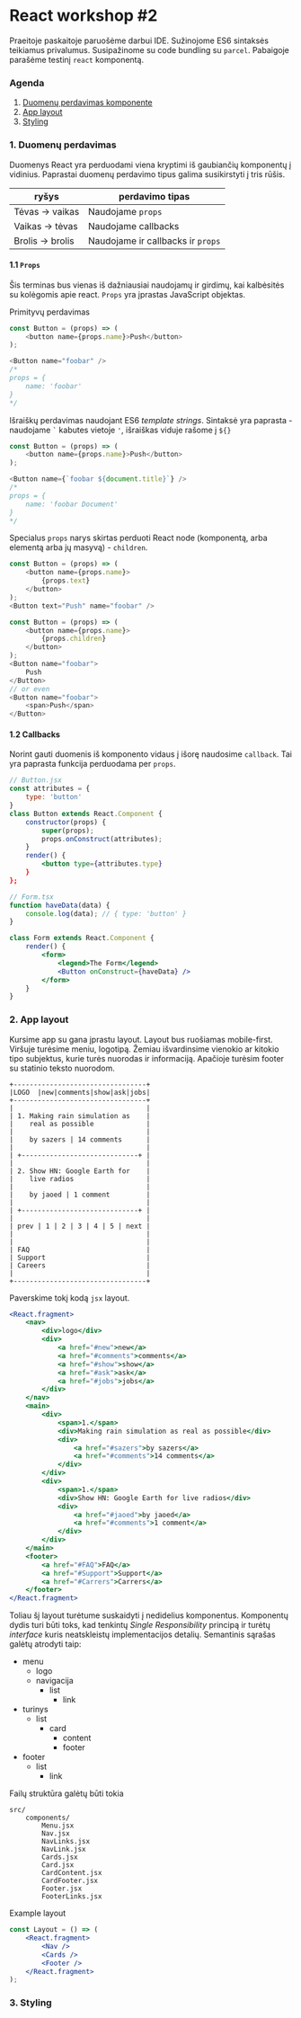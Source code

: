 # React workshop #2

Praeitoje paskaitoje paruošėme darbui IDE. Sužinojome ES6 sintaksės teikiamus privalumus. Susipažinome su code bundling su `parcel`. Pabaigoje parašėme testinį `react` komponentą.

### Agenda
1. [Duomenų perdavimas komponente](#data)
2. [App layout](#layout)
3. [Styling](#styling)

### 1. <a name="data"></a> Duomenų perdavimas

Duomenys React yra perduodami viena kryptimi iš gaubiančių komponentų į vidinius. Paprastai duomenų perdavimo tipus galima susikirstyti į tris rūšis.

ryšys | perdavimo tipas
--- | ---
Tėvas → vaikas | Naudojame `props`
Vaikas → tėvas | Naudojame callbacks
Brolis → brolis | Naudojame ir callbacks ir `props`

#### 1.1 `Props`
Šis terminas bus vienas iš dažniausiai naudojamų ir girdimų, kai kalbėsitės su kolėgomis apie react. `Props` yra įprastas JavaScript objektas.

Primityvų perdavimas
```js
const Button = (props) => (
    <button name={props.name}>Push</button>
);

<Button name="foobar" />
/*
props = {
    name: 'foobar'
}
*/
```

Išraiškų perdavimas naudojant ES6 *template strings*. Sintaksė yra paprasta - naudojame `` ` `` kabutes vietoje `'`, išraiškas viduje rašome į `${}`
```js
const Button = (props) => (
    <button name={props.name}>Push</button>
);

<Button name={`foobar ${document.title}`} />
/*
props = {
    name: 'foobar Document'
}
*/
```
Specialus `props` narys skirtas perduoti React node (komponentą, arba elementą arba jų masyvą) - `children`.
```js
const Button = (props) => (
    <button name={props.name}>
        {props.text}
    </button>
);
<Button text="Push" name="foobar" />
```
```js
const Button = (props) => (
    <button name={props.name}>
        {props.children}
    </button>
);
<Button name="foobar">
    Push
</Button>
// or even
<Button name="foobar">
    <span>Push</span>
</Button>
```

#### 1.2 Callbacks
Norint gauti duomenis iš komponento vidaus į išorę naudosime `callback`. Tai yra paprasta funkcija perduodama per `props`.
```jsx
// Button.jsx
const attributes = {
    type: 'button'
}
class Button extends React.Component {
    constructor(props) {
        super(props);
        props.onConstruct(attributes);
    }
    render() {
        <button type={attributes.type}
    }
};
```
```jsx
// Form.tsx
function haveData(data) {
    console.log(data); // { type: 'button' }
}

class Form extends React.Component {
    render() {
        <form>
            <legend>The Form</legend>
            <Button onConstruct={haveData} />
        </form>
    }
}
```

### 2. <a name="layout"></a> App layout
Kursime app su gana įprastu layout. Layout bus ruošiamas mobile-first. Viršuje turėsime meniu, logotipą. Žemiau išvardinsime vienokio ar kitokio tipo subjektus, kurie turės nuorodas ir informaciją.
Apačioje turėsim footer su statinio teksto nuorodom.
```
+---------------------------------+
|LOGO  |new|comments|show|ask|jobs|
+---------------------------------+
|                                 |
| 1. Making rain simulation as    |
|    real as possible             |
|                                 |
|    by sazers | 14 comments      |
|                                 |
| +-----------------------------+ |
|                                 |
| 2. Show HN: Google Earth for    |
|    live radios                  |
|                                 |
|    by jaoed | 1 comment         |
|                                 |
| +-----------------------------+ |
|                                 |
| prev | 1 | 2 | 3 | 4 | 5 | next |
|                                 |
|                                 |
| FAQ                             |
| Support                         |
| Careers                         |
|                                 |
+---------------------------------+
```
Paverskime tokį kodą `jsx` layout.
```jsx
<React.fragment>
    <nav>
        <div>logo</div>
        <div>
            <a href="#new">new</a>
            <a href="#comments">comments</a>
            <a href="#show">show</a>
            <a href="#ask">ask</a>
            <a href="#jobs">jobs</a>
        </div>
    </nav>
    <main>
        <div>
            <span>1.</span>
            <div>Making rain simulation as real as possible</div>
            <div>
                <a href="#sazers">by sazers</a>
                <a href="#comments">14 comments</a>
            </div>
        </div>
        <div>
            <span>1.</span>
            <div>Show HN: Google Earth for live radios</div>
            <div>
                <a href="#jaoed">by jaoed</a>
                <a href="#comments">1 comment</a>
            </div>
        </div>
    </main>
    <footer>
        <a href="#FAQ">FAQ</a>
        <a href="#Support">Support</a>
        <a href="#Carrers">Carrers</a>
    </footer>
</React.fragment>
```
Toliau šį layout turėtume suskaidyti į nedidelius komponentus. Komponentų dydis turi būti toks, kad tenkintų *Single Responsibility* principą ir turėtų *interface* kuris neatskleistų implementacijos detalių. Semantinis sąrašas galėtų atrodyti taip:
* menu
    * logo
    * navigacija
        * list
            * link
* turinys
    * list
        * card
            * content
            * footer
* footer
    * list
        * link

Failų struktūra galėtų būti tokia
```
src/
    components/
        Menu.jsx
        Nav.jsx
        NavLinks.jsx
        NavLink.jsx
        Cards.jsx
        Card.jsx
        CardContent.jsx
        CardFooter.jsx
        Footer.jsx
        FooterLinks.jsx
```
Example layout
```jsx
const Layout = () => (
    <React.fragment>
        <Nav />
        <Cards />
        <Footer />
    </React.fragment>
);
```
### 3. <a name="styling"></a> Styling